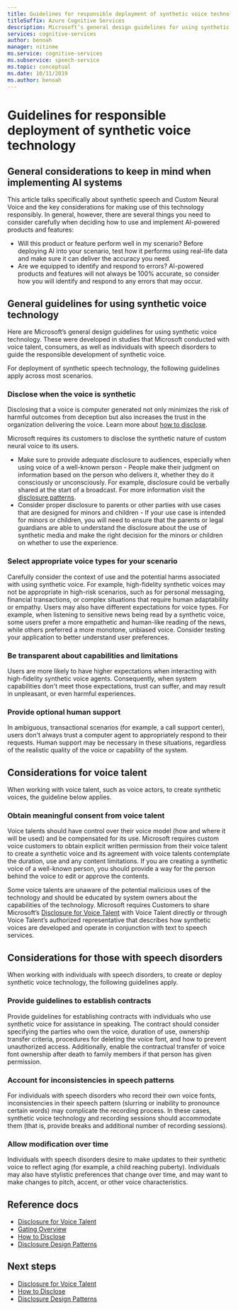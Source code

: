 ```yaml
---
title: Guidelines for responsible deployment of synthetic voice technology
titleSuffix: Azure Cognitive Services
description: Microsoft’s general design guidelines for using synthetic voice technology. These were developed in studies that Microsoft conducted with voice talent, consumers, as well individuals with speech disorders to guide the responsible development of synthetic voice.
services: cognitive-services
author: benoah
manager: nitinme
ms.service: cognitive-services
ms.subservice: speech-service
ms.topic: conceptual
ms.date: 10/11/2019
ms.author: benoah
---
```


# Guidelines for responsible deployment of synthetic voice technology

## General considerations to keep in mind when implementing AI systems 

This article talks specifically about synthetic speech and Custom Neural Voice and the key considerations for making use of this technology responsibly. In general, however, there are several things you need to consider carefully when deciding how to use and implement AI-powered products and features: 

* Will this product or feature perform well in my scenario? Before deploying AI into your scenario, test how it performs using real-life data and make sure it can deliver the accuracy you need. 
* Are we equipped to identify and respond to errors? AI-powered products and features will not always be 100% accurate, so consider how you will identify and respond to any errors that may occur. 

## General guidelines for using synthetic voice technology 
Here are Microsoft’s general design guidelines for using synthetic voice technology. These were developed in studies that Microsoft conducted with voice talent, consumers, as well as individuals with speech disorders to guide the responsible development of synthetic voice.

For deployment of synthetic speech technology, the following guidelines apply across most scenarios.

### Disclose when the voice is synthetic
Disclosing that a voice is computer generated not only minimizes the risk of harmful outcomes from deception but also increases the trust in the organization delivering the voice. Learn more about [how to disclose](concepts-disclosure-guidelines.md).

Microsoft requires its customers to disclose the synthetic nature of custom neural voice to its users. 
* Make sure to provide adequate disclosure to audiences, especially when using voice of a well-known person - People make their judgment on information based on the person who delivers it, whether they do it consciously or unconsciously.  For example, disclosure could be verbally shared at the start of a broadcast. For more information visit the [disclosure patterns](concepts-disclosure-patterns.md).   
* Consider proper disclosure to parents or other parties with use cases that are designed for minors and children - If your use case is intended for minors or children, you will need to ensure that the parents or legal guardians are able to understand the disclosure about the use of synthetic media and make the right decision for the minors or children on whether to use the experience. 

### Select appropriate voice types for your scenario
Carefully consider the context of use and the potential harms associated with using synthetic voice. For example, high-fidelity synthetic voices may not be appropriate in high-risk scenarios, such as for personal messaging, financial transactions, or complex situations that require human adaptability or empathy. Users may also have different expectations for voice types. For example, when listening to sensitive news being read by a synthetic voice, some users prefer a more empathetic and human-like reading of the news, while others preferred a more monotone, unbiased voice. Consider testing your application to better understand user preferences.

### Be transparent about capabilities and limitations
Users are more likely to have higher expectations when interacting with high-fidelity synthetic voice agents. Consequently, when system capabilities don't meet those expectations, trust can suffer, and may result in unpleasant, or even harmful experiences.

### Provide optional human support
In ambiguous, transactional scenarios (for example, a call support center), users don't always trust a computer agent to appropriately respond to their requests. Human support may be necessary in these situations, regardless of the realistic quality of the voice or capability of the system.

## Considerations for voice talent
When working with voice talent, such as voice actors, to create synthetic voices, the guideline below applies.

### Obtain meaningful consent from voice talent
Voice talents should have control over their voice model (how and where it will be used) and be compensated for its use. Microsoft requires custom voice customers to obtain explicit written permission from their voice talent to create a synthetic voice and its agreement with voice talents contemplate the duration, use and any content limitations.  If you are creating a synthetic voice of a well-known person, you should provide a way for the person behind the voice to edit or approve the contents.

Some voice talents are unaware of the potential malicious uses of the technology and should be educated by system owners about the capabilities of the technology. Microsoft requires Customers to share Microsoft’s [Disclosure for Voice Talent](/legal/cognitive-services/speech-service/disclosure-voice-talent) with Voice Talent directly or through Voice Talent’s authorized representative that describes how synthetic voices are developed and operate in conjunction with text to speech services.

## Considerations for those with speech disorders
When working with individuals with speech disorders, to create or deploy synthetic voice technology, the following guidelines apply.

### Provide guidelines to establish contracts
Provide guidelines for establishing contracts with individuals who use synthetic voice for assistance in speaking. The contract should consider specifying the parties who own the voice, duration of use, ownership transfer criteria, procedures for deleting the voice font, and how to prevent unauthorized access. Additionally, enable the contractual transfer of voice font ownership after death to family members if that person has given permission.

### Account for inconsistencies in speech patterns
For individuals with speech disorders who record their own voice fonts, inconsistencies in their speech pattern (slurring or inability to pronounce certain words) may complicate the recording process. In these cases, synthetic voice technology and recording sessions should accommodate them (that is, provide breaks and additional number of recording sessions).

### Allow modification over time
Individuals with speech disorders desire to make updates to their synthetic voice to reflect aging (for example, a child reaching puberty). Individuals may also have stylistic preferences that change over time, and may want to make changes to pitch, accent, or other voice characteristics.


## Reference docs

* [Disclosure for Voice Talent](/legal/cognitive-services/speech-service/disclosure-voice-talent)
* [Gating Overview](concepts-gating-overview.md)
* [How to Disclose](concepts-disclosure-guidelines.md)
* [Disclosure Design Patterns](concepts-disclosure-patterns.md)

## Next steps

* [Disclosure for Voice Talent](/legal/cognitive-services/speech-service/disclosure-voice-talent)
* [How to Disclose](concepts-disclosure-guidelines.md)
* [Disclosure Design Patterns](concepts-disclosure-patterns.md)
